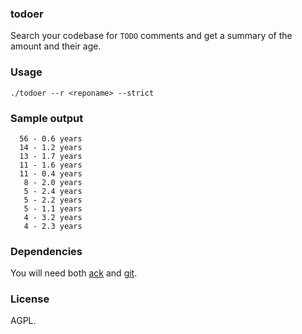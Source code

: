### todoer

Search your codebase for `TODO` comments and get a summary of the amount and their age.

### Usage

`./todoer --r <reponame> --strict`

### Sample output

```
  56 - 0.6 years
  14 - 1.2 years
  13 - 1.7 years
  11 - 1.6 years
  11 - 0.4 years
   8 - 2.0 years
   5 - 2.4 years
   5 - 2.2 years
   5 - 1.1 years
   4 - 3.2 years
   4 - 2.3 years
```

### Dependencies

You will need both [ack](http://beyondgrep.com/) and [git](http://git-scm.com/).

### License

AGPL.
